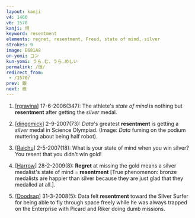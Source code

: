 ```yaml
---
layout: kanji
v4: 1460
v6: 1570
kanji: 恨
keyword: resentment
elements: regret, resentment, Freud, state of mind, silver
strokes: 9
image: E681A8
on-yomi: コン
kun-yomi: うら.む、うら.めしい
permalink: /恨/
redirect_from:
 - /1570/
prev: 銀
next: 根
---
```


1) [<a href="http://kanji.koohii.com/profile/rgravina">rgravina</a>] 17-6-2006(347): The athlete&#039;s <em>state of mind</em> is nothing but<strong> resentment</strong> after getting the <em>silver</em> medal.

2) [<a href="http://kanji.koohii.com/profile/dingomick">dingomick</a>] 2-9-2007(73): <em>Data</em>&#039;s greatest <strong>resentment</strong> is getting a <em>silver</em> medal in Science Olympiad. (Image: <em>Data</em> fuming on the podium muttering about being half robot).

3) [<a href="http://kanji.koohii.com/profile/Raichu">Raichu</a>] 2-5-2007(18): What is your state of mind when you win silver? You resent that you didn&#039;t win gold!

4) [<a href="http://kanji.koohii.com/profile/Harrow">Harrow</a>] 28-2-2009(8): <strong>Regret</strong> at missing the gold means a silver medalist&#039;s state of mind =<strong> resentment</strong> [True phenomenon: bronze medalists are happier than silver because they are just glad that they medalled at all.].

5) [<a href="http://kanji.koohii.com/profile/Doodsaq">Doodsaq</a>] 31-3-2008(5): Data felt<strong> resentment</strong> toward the Silver Surfer for being able to fly through space freely while he was always trapped on the Enterprise with Picard and Riker doing dumb missions.

